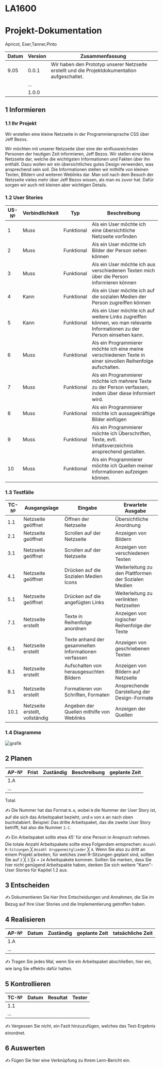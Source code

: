 # LA1600

# Projekt-Dokumentation

 Apricot, Eser,Tanner,Pinto

| Datum | Version | Zusammenfassung                                              |
| ----- | ------- | ------------------------------------------------------------ |
| 9.05  | 0.0.1   | Wir haben den Prototyp unserer Netzseite erstellt und die Projektdokumentation aufgeschaltet.|
|       | ...     |                                                              |
|       | 1.0.0   |                                                              |

## 1 Informieren

### 1.1 Ihr Projekt

Wir erstellen eine kleine Netzseite in der Programmiersprache CSS über Jeff Bezos.

Wir möchten mit unserer Netzseite über eine der einflussreichsten Personen der heutigen Zeit informieren, Jeff Bezos. Wir stellen eine kleine Netzseite dar, welche die wichtigsten Informationen und Fakten über ihn enthält. Dazu wollen wir ein übersichtliches gutes Design verwenden, was ansprechend sein soll. Die Informationen stellen wir mithilfe von kleinen Texten, BIldern und weiteren Weblinks dar. Man soll nach dem Besuch der Netzseite vieles mehr über Jeff Bezos wissen, als man es zuvor hat. Dafür sorgen wir auch mit kleinen aber wichtigen Details.

### 1.2 User Stories

| US-№ | Verbindlichkeit | Typ  | Beschreibung                       |
| ---- | --------------- | ---- | ---------------------------------- |
| 1    |   Muss              |  Funktional    | Als ein User möchte ich eine übersichtliche Netzseite vorfinden |
| 2  |       Muss          |   Funktional   |        Als ein User möchte ich Bilder der Person sehen können                            |
| 3   |   Muss              |  Funktional    | Als ein User möchte ich aus verschiedenen Texten mich über die Person informieren können |
| 4   |   Kann              |  Funktional    | Als ein User möchte ich auf die sozialen Medien der Person zugreiffen können |
| 5   |   Kann              |  Funktional    | Als ein User möchte ich auf weitere Links zugreiffen können, wo man relevante Informationen zu der Person einsehen kann. |
| 6    |   Muss              |  Funktional    | Als ein Programmierer möchte ich eine meine verschiedenen Texte in einer sinvollen Reihenfolge aufschalten. |
| 7   |   Muss              |  Funktional    | Als ein Programmierer möchte ich mehrere Texte zu der Person verfassen, indem über diese Informiert wird. |
| 8   |   Muss              |  Funktional    | Als ein Programmierer möchte ich aussagekräftige Bilder einfügen |
| 9   |   Muss              |  Funktional    | Als ein Programmierer möchte ich Überschriften, Texte, evtl. Inhaltsverzeichnis ansprechend gestalten. |
| 10    |   Muss              |  Funktional    | Als ein Programmierer möchte ich Quellen meiner Informationen aufzeigen können.|


### 1.3 Testfälle

| TC-№ | Ausgangslage | Eingabe | Erwartete Ausgabe |
| ---- | ------------ | ------- | ----------------- |
| 1.1  |   Netzseite geöffnet           |   Öffnen der Netzseite      |      Übersichtliche Anordnung             |
| 2.1  |      Netzseite geöffnet        |   Scrollen auf der Netzseite      |       Anzeigen von Bildern            |
| 3.1  |      Netzseite geöffnet        |   Scrollen auf der Netzseite      |       Anzeigen von verschiedenen Texten            |
| 4.1  |      Netzseite geöffnet        |   Drücken auf die Sozialen Medien Icons     |       Weiterleitung zu den Plattformen der Sozialen Medien            |
| 5.1  |      Netzseite geöffnet        |   Drücken auf die angefügten Links      |       Weiterleitung zu verlinkten Netzseiten            |
| 7.1  |      Netzseite erstellt        |   Texte in Reihenfolge anordnen      |       Anzeigen von logischer Reihenfolge der Texte            |
| 6.1  |      Netzseite erstellt        |     Texte anhand der gesammelten Informationen verfassen    |       Anzeigen von geschriebenen Texten            |
| 8.1  |      Netzseite erstellt        |      Aufschalten von herausgesuchten Bildern   |       Anzeigen von Bildern auf Netzseite            |
| 9.1  |      Netzseite erstellt       |   Formatieren von Schriften, Formaten     |       Ansprechende Darstellung der Design-Formate            |
| 10.1  |      Netzseite erstellt, vollständig       |   Angeben der Quellen mithilfe von Weblinks      |       Anzeigen der Quellen            |



### 1.4 Diagramme

![grafik](https://user-images.githubusercontent.com/110892351/237049289-738605a1-fde2-41dc-8ccf-25173910e588.png)


## 2 Planen

| AP-№ | Frist | Zuständig | Beschreibung | geplante Zeit |
| ---- | ----- | --------- | ------------ | ------------- |
| 1.A  |       |           |              |               |
| ...  |       |           |              |               |

Total: 

✍️ Die Nummer hat das Format `N.m`, wobei `N` die Nummer der User Story ist, auf die sich das Arbeitspaket bezieht, und `m` von `A` an nach oben buchstabiert. Beispiel: Das dritte Arbeitspaket, das die zweite User Story betrifft, hat also die Nummer `2.C`.

✍️ Ein Arbeitspaket sollte etwa 45' für eine Person in Anspruch nehmen. Die totale Anzahl Arbeitspakete sollte etwa Folgendem entsprechen: `Anzahl R-Sitzungen` ╳ `Anzahl Gruppenmitglieder` ╳ `4`. Wenn Sie also zu dritt an einem Projekt arbeiten, für welches zwei R-Sitzungen geplant sind, sollten Sie auf `2` ╳ `3` ╳`4` = `24` Arbeitspakete kommen. Sollten Sie merken, dass Sie hier nicht genügend Arbeitspakte haben, denken Sie sich weitere "Kann"-User Stories für Kapitel 1.2 aus.

## 3 Entscheiden

✍️ Dokumentieren Sie hier Ihre Entscheidungen und Annahmen, die Sie im Bezug auf Ihre User Stories und die Implementierung getroffen haben.

## 4 Realisieren

| AP-№ | Datum | Zuständig | geplante Zeit | tatsächliche Zeit |
| ---- | ----- | --------- | ------------- | ----------------- |
| 1.A  |       |           |               |                   |
| ...  |       |           |               |                   |

✍️ Tragen Sie jedes Mal, wenn Sie ein Arbeitspaket abschließen, hier ein, wie lang Sie effektiv dafür hatten.

## 5 Kontrollieren

| TC-№ | Datum | Resultat | Tester |
| ---- | ----- | -------- | ------ |
| 1.1  |       |          |        |
| ...  |       |          |        |

✍️ Vergessen Sie nicht, ein Fazit hinzuzufügen, welches das Test-Ergebnis einordnet.

## 6 Auswerten

✍️ Fügen Sie hier eine Verknüpfung zu Ihrem Lern-Bericht ein.
